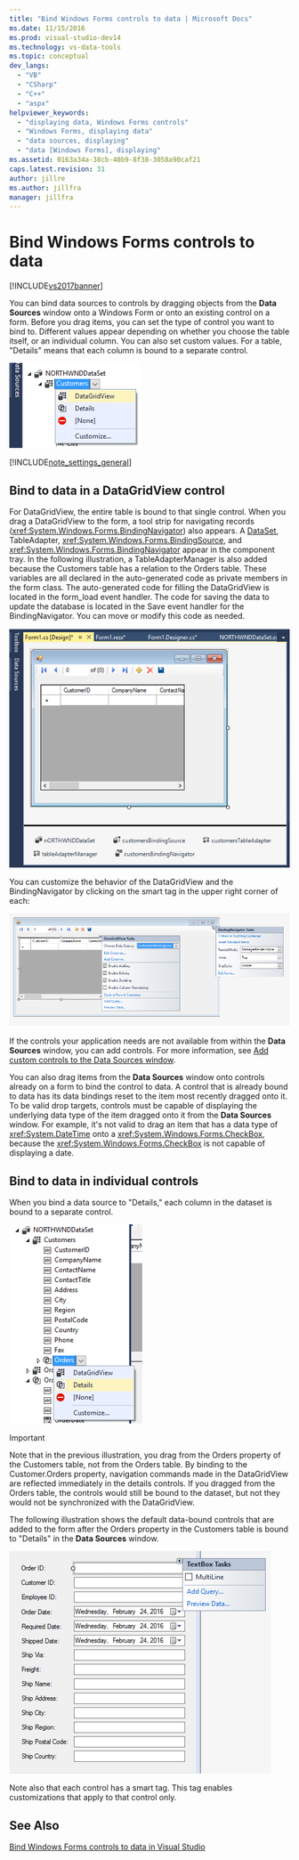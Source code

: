 ```yaml
---
title: "Bind Windows Forms controls to data | Microsoft Docs"
ms.date: 11/15/2016
ms.prod: visual-studio-dev14
ms.technology: vs-data-tools
ms.topic: conceptual
dev_langs:
  - "VB"
  - "CSharp"
  - "C++"
  - "aspx"
helpviewer_keywords:
  - "displaying data, Windows Forms controls"
  - "Windows Forms, displaying data"
  - "data sources, displaying"
  - "data [Windows Forms], displaying"
ms.assetid: 0163a34a-38cb-40b9-8f38-3058a90caf21
caps.latest.revision: 31
author: jillre
ms.author: jillfra
manager: jillfra
---
```

# Bind Windows Forms controls to data
[!INCLUDE[vs2017banner](../includes/vs2017banner.md)]

You can bind data sources to controls by dragging objects from the **Data Sources** window onto a Windows Form or onto an existing control on a form. Before you drag items, you can set the type of control you want to bind to. Different values appear depending on whether you choose the table itself, or an individual column.  You can also set custom values. For a table, "Details" means that each column is bound to a separate control.

 ![Bind data source to DataGridView](../data-tools/media/raddata-bind-data-source-to-datagridview.png "raddata Bind data source to DataGridView")

 [!INCLUDE[note_settings_general](../includes/note-settings-general-md.md)]

## Bind to  data in a DataGridView control
 For DataGridView, the entire table is bound to that single control. When you drag a DataGridView to the form, a tool strip for navigating records (<xref:System.Windows.Forms.BindingNavigator>) also appears. A [DataSet](../data-tools/dataset-tools-in-visual-studio.md), TableAdapter, <xref:System.Windows.Forms.BindingSource>, and <xref:System.Windows.Forms.BindingNavigator> appear in the component tray. In the following illustration, a TableAdapterManager is also added because the Customers table has a relation to the Orders table. These variables are all declared in the auto-generated code as private members in the form class. The auto-generated code for filling the DataGridView is located in the form_load event handler. The code for saving the data to update the database is located in the Save event handler for the BindingNavigator. You can move or modify this code as needed.

 ![GridView with BindingNavigator](../data-tools/media/raddata-gridview-with-bindingnavigator.png "raddata GridView with BindingNavigator")

 You can customize the behavior of the DataGridView and the BindingNavigator by clicking on the smart tag in the upper right corner of each:

 ![DataGridView and Binding Navigator smart tags](../data-tools/media/raddata-datagridview-and-binding-navigator-smart-tags.png "raddata DataGridView and Binding Navigator smart tags")

 If the controls your application needs are not available from within the **Data Sources** window, you can add controls. For more information, see [Add custom controls to the Data Sources window](../data-tools/add-custom-controls-to-the-data-sources-window.md).

 You can also drag items from the **Data Sources** window onto controls already on a form to bind the control to data. A control that is already bound to data has its data bindings reset to the item most recently dragged onto it. To be valid drop targets, controls must be capable of displaying the underlying data type of the item dragged onto it from the **Data Sources** window. For example, it's not valid to drag an item that has a data type of <xref:System.DateTime> onto a <xref:System.Windows.Forms.CheckBox>, because the <xref:System.Windows.Forms.CheckBox> is not capable of displaying a date.

## Bind to  data in individual controls
 When you bind a data source to "Details," each column in the dataset is bound to a separate control.

 ![Bind data source to details](../data-tools/media/raddata-bind-data-source-to-details.png "raddata Bind data source to details")

> [!IMPORTANT]
> Note that in the previous  illustration, you drag from the Orders property of the Customers table, not from the Orders table. By binding to the Customer.Orders property, navigation commands made in the DataGridView are reflected immediately in the details controls. If you dragged from the Orders table, the controls would still be bound to the dataset, but not they would not be synchronized with the DataGridView.

 The following illustration shows the default data-bound controls that are added to the form after the Orders property in the Customers table is bound to "Details" in the **Data Sources** window.

 ![Orders table bound to details](../data-tools/media/raddata-orders-table-bound-to-details.png "raddata Orders table bound to details")

 Note also that each control has a smart tag. This tag enables customizations that apply to that control only.

## See Also
 [Bind Windows Forms controls to data in Visual Studio](../data-tools/bind-windows-forms-controls-to-data-in-visual-studio.md)
